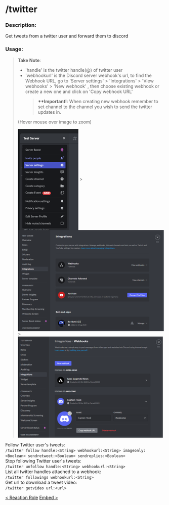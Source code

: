 # /twitter

### Description:

Get tweets from a twitter user and forward them to discord<br>

### Usage:

> **Take Note**:<br>
>
> -   'handle' is the twitter handle(@) of twitter user
> -   'webhookurl' is the Discord server webhook's url, to find the Webhook URL, go to 'Server settings' > 'Integrations' > 'View webhooks' > 'New webhook' , then choose existing webhook or create a new one and click on 'Copy webhook URL'
>     > **\*\*Important!**: When creating new webhook remember to set channel to the channel you wish to send the twitter updates in.<br>
>
> (Hover mouse over image to zoom)<br>
>
> <div class='flex'><img class='docimages left' src="./images/server_settings.png" alt="Server Settings" style="height:320px; vertical-align:middle;"> > <img class='docimages' src="./images/integrations.png" alt="Integrations" style="height:320px; vertical-align:middle;"> > <img class='docimages right' src="./images/webhook.png" alt="Webhook" style="height:320px; vertical-align:middle;"></div>

Follow Twitter user's tweets:<br>
`/twitter follow handle:<String> webhookurl:<String> imageonly:<Boolean> sendretweet:<Boolean> sendreplies:<Boolean>`<br>
Stop following Twitter user's tweets:<br>
`/twitter unfollow handle:<String> webhookurl:<String>`<br>
List all twitter handles attached to a webhook:<br>
`/twitter followings webhookurl:<String>`<br>
Get url to download a tweet video:<br>
`/twitter getvideo url:<url>`<br>

<a class="button prev" href="./#/commands/utilitycommands/reactroledd" role="button">< Reaction Role</a>
<a class="button next" href="./#/commands/utilitycommands/embed" role="button">Embed ></a>
